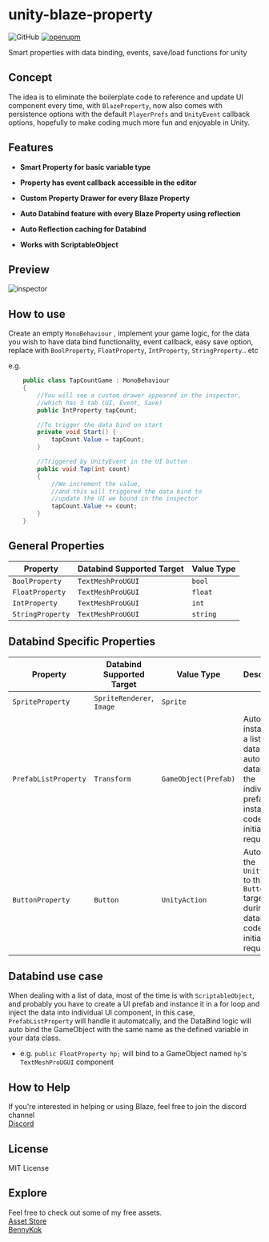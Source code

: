 # unity-blaze-property
![GitHub](https://img.shields.io/github/license/BennyKok/unity-blaze)
[![openupm](https://img.shields.io/npm/v/com.blaze.property?label=blaze-property&registry_uri=https://package.openupm.com)](https://openupm.com/packages/com.blaze.property/)

Smart properties with data binding, events, save/load functions for unity

## Concept
The idea is to eliminate the boilerplate code to reference and update UI component every time, with `BlazeProperty`, now also comes with persistence options with the default `PlayerPrefs` and `UnityEvent` callback options, hopefully to make coding much more fun and enjoyable in Unity.

## Features
- **Smart Property for basic variable type**

- **Property has event callback accessible in the editor**

- **Custom Property Drawer for every Blaze Property**

- **Auto Databind feature with every Blaze Property using reflection**

- **Auto Reflection caching for Databind**

- **Works with ScriptableObject**

## Preview
![inspector](https://i.imgur.com/EeLOmLo.gif)

## How to use
Create an empty `MonoBehaviour` , implement your game logic, for the data you wish to have data bind functionality, event callback, easy save option, replace with `BoolProperty`, `FloatProperty`, `IntProperty`, `StringProperty`.. etc

e.g. 
```c#
    public class TapCountGame : MonoBehaviour
    {
        //You will see a custom drawer appeared in the inspector, 
        //which has 3 tab (UI, Event, Save)
        public IntProperty tapCount;  

        //To trigger the data bind on start
        private void Start() {
            tapCount.Value = tapCount;
        }

        //Triggered by UnityEvent in the UI button
        public void Tap(int count)
        {
            //We increment the value,
            //and this will triggered the data bind to 
            //update the UI we bound in the inspector
            tapCount.Value += count;
        }
    }
```

## General Properties
| Property | Databind Supported Target | Value Type
| --- | --- | --- |
| `BoolProperty` | `TextMeshProUGUI` | `bool` |
| `FloatProperty` | `TextMeshProUGUI` | `float` |
| `IntProperty` | `TextMeshProUGUI` | `int` |
| `StringProperty` | `TextMeshProUGUI` | `string` |

## Databind Specific Properties
| Property | Databind Supported Target | Value Type | Description |
| --- | --- | --- | --- |
| `SpriteProperty` | `SpriteRenderer`, `Image` | `Sprite` | |
| `PrefabListProperty` | `Transform` | `GameObject(Prefab)` | Auto instantiate a list of data and auto databind the indivudal prefab instance, code initialization required. |
| `ButtonProperty` | `Button` | `UnityAction` | Auto bind the `UnityAction` to the `Button` target during databind, code initialization required. |

## Databind use case
When dealing with a list of data, most of the time is with `ScriptableObject`, and probably you have to create a UI prefab and instance it in a for loop and inject the data into individual UI component, in this case, `PrefabListProperty` will handle it automatcally, and the DataBind logic will auto bind the GameObject with the same name as the defined variable in your data class.

- e.g. `public FloatProperty hp;` will bind to a GameObject named `hp`'s `TextMeshProUGUI` component

## How to Help
If you're interested in helping or using Blaze, feel free to join the discord channel
<br/>
[Discord](https://discord.gg/NhRpw4g)

## License
MIT License

## Explore
Feel free to check out some of my free assets.
<br/>
[Asset Store](https://assetstore.unity.com/publishers/28510)
<br/>
[BennyKok](https://bennykok.com)

